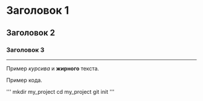 # Заголовок 1

## Заголовок 2

### Заголовок 3

---

Пример _курсива_ и **жирного** текста.

Пример кода.

'''
mkdir my_project
cd my_project
git init
'''